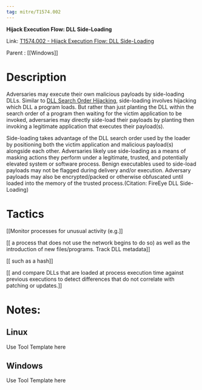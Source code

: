 ```yaml
---
tag: mitre/T1574.002
---
```


**Hijack Execution Flow: DLL Side-Loading**

Link: [T1574.002 - Hijack Execution Flow: DLL Side-Loading](https://attack.mitre.org/techniques/T1574/002)

Parent : [[Windows]]


# Description

Adversaries may execute their own malicious payloads by side-loading DLLs. Similar to [DLL Search Order Hijacking](https://attack.mitre.org/techniques/T1574/001), side-loading involves hijacking which DLL a program loads. But rather than just planting the DLL within the search order of a program then waiting for the victim application to be invoked, adversaries may directly side-load their payloads by planting then invoking a legitimate application that executes their payload(s).

Side-loading takes advantage of the DLL search order used by the loader by positioning both the victim application and malicious payload(s) alongside each other. Adversaries likely use side-loading as a means of masking actions they perform under a legitimate, trusted, and potentially elevated system or software process. Benign executables used to side-load payloads may not be flagged during delivery and/or execution. Adversary payloads may also be encrypted/packed or otherwise obfuscated until loaded into the memory of the trusted process.(Citation: FireEye DLL Side-Loading)

# Tactics


[[Monitor processes for unusual activity (e.g.]]

[[ a process that does not use the network begins to do so) as well as the introduction of new files/programs. Track DLL metadata]]

[[ such as a hash]]

[[ and compare DLLs that are loaded at process execution time against previous executions to detect differences that do not correlate with patching or updates.]]


# Notes:

## Linux

Use Tool Template here

## Windows

Use Tool Template here